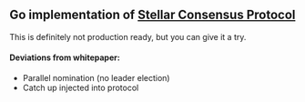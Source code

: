 ## Go implementation of [Stellar Consensus Protocol](https://www.stellar.org/papers/stellar-consensus-protocol.pdf)

This is definitely not production ready, but you can give it a try.

#### Deviations from whitepaper:
* Parallel nomination (no leader election)
* Catch up injected into protocol
